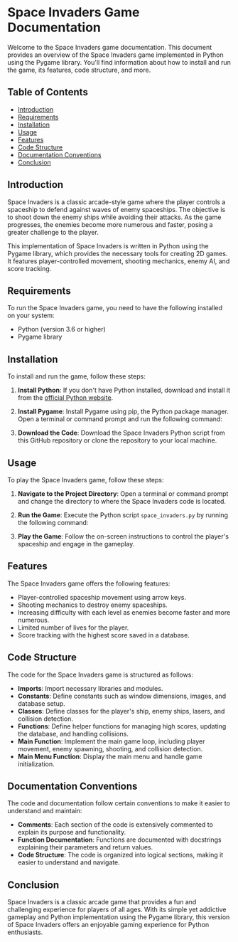# Space Invaders Game Documentation

Welcome to the Space Invaders game documentation. This document provides an overview of the Space Invaders game implemented in Python using the Pygame library. You'll find information about how to install and run the game, its features, code structure, and more.

## Table of Contents

- [Introduction](#introduction)
- [Requirements](#requirements)
- [Installation](#installation)
- [Usage](#usage)
- [Features](#features)
- [Code Structure](#code-structure)
- [Documentation Conventions](#documentation-conventions)
- [Conclusion](#conclusion)

## Introduction

Space Invaders is a classic arcade-style game where the player controls a spaceship to defend against waves of enemy spaceships. The objective is to shoot down the enemy ships while avoiding their attacks. As the game progresses, the enemies become more numerous and faster, posing a greater challenge to the player.

This implementation of Space Invaders is written in Python using the Pygame library, which provides the necessary tools for creating 2D games. It features player-controlled movement, shooting mechanics, enemy AI, and score tracking.

## Requirements

To run the Space Invaders game, you need to have the following installed on your system:

- Python (version 3.6 or higher)
- Pygame library

## Installation

To install and run the game, follow these steps:

1. **Install Python**: If you don't have Python installed, download and install it from the [official Python website](https://www.python.org/).

2. **Install Pygame**: Install Pygame using pip, the Python package manager. Open a terminal or command prompt and run the following command:

3. **Download the Code**: Download the Space Invaders Python script from this GitHub repository or clone the repository to your local machine.

## Usage

To play the Space Invaders game, follow these steps:

1. **Navigate to the Project Directory**: Open a terminal or command prompt and change the directory to where the Space Invaders code is located.

2. **Run the Game**: Execute the Python script `space_invaders.py` by running the following command:

3. **Play the Game**: Follow the on-screen instructions to control the player's spaceship and engage in the gameplay.

## Features

The Space Invaders game offers the following features:

- Player-controlled spaceship movement using arrow keys.
- Shooting mechanics to destroy enemy spaceships.
- Increasing difficulty with each level as enemies become faster and more numerous.
- Limited number of lives for the player.
- Score tracking with the highest score saved in a database.

## Code Structure

The code for the Space Invaders game is structured as follows:

- **Imports**: Import necessary libraries and modules.
- **Constants**: Define constants such as window dimensions, images, and database setup.
- **Classes**: Define classes for the player's ship, enemy ships, lasers, and collision detection.
- **Functions**: Define helper functions for managing high scores, updating the database, and handling collisions.
- **Main Function**: Implement the main game loop, including player movement, enemy spawning, shooting, and collision detection.
- **Main Menu Function**: Display the main menu and handle game initialization.

## Documentation Conventions

The code and documentation follow certain conventions to make it easier to understand and maintain:

- **Comments**: Each section of the code is extensively commented to explain its purpose and functionality.
- **Function Documentation**: Functions are documented with docstrings explaining their parameters and return values.
- **Code Structure**: The code is organized into logical sections, making it easier to understand and navigate.

## Conclusion

Space Invaders is a classic arcade game that provides a fun and challenging experience for players of all ages. With its simple yet addictive gameplay and Python implementation using the Pygame library, this version of Space Invaders offers an enjoyable gaming experience for Python enthusiasts.


